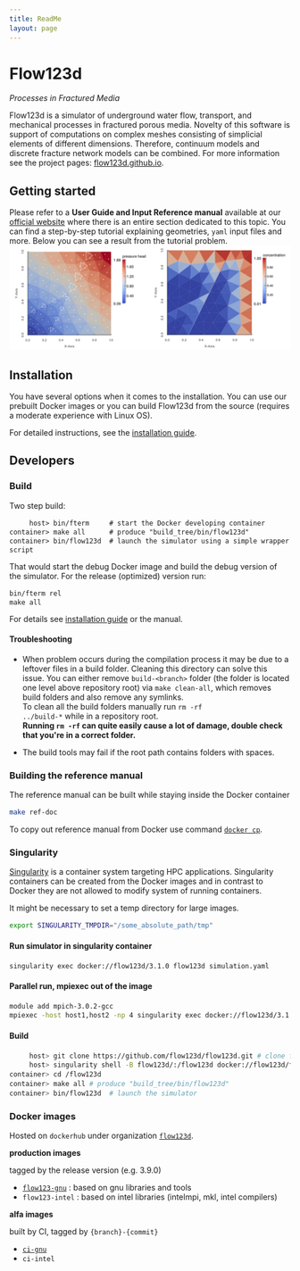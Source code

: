```yaml
---
title: ReadMe
layout: page
---
```


# Flow123d

*Processes in Fractured Media*

Flow123d is a simulator of underground water flow, transport, and mechanical processes in fractured
porous media. Novelty of this software is support of computations on complex
meshes consisting of simplicial elements of different dimensions. Therefore,
continuum models and discrete fracture network models can be combined.
For more information see the project pages:
[flow123d.github.io](http://flow123d.github.io). 


## Getting started
Please refer to a **User Guide and Input Reference manual** available
at our [official website](http://flow123d.github.io/) where there is an entire section dedicated
to this topic. You can find a step-by-step tutorial explaining geometries, `yaml` input files
and more. Below you can see a result from the tutorial problem.
![](/gallery/pictures/tutorial_test_21_03.png)


## Installation
You have several options when it comes to the installation. You can use
our prebuilt Docker images or you can build Flow123d from the source (requires a moderate experience with Linux OS).

For detailed instructions, see the [installation guide](doc/INSTALL.md).


## Developers

### Build
Two step build:
```
     host> bin/fterm     # start the Docker developing container
container> make all      # produce "build_tree/bin/flow123d"
container> bin/flow123d  # launch the simulator using a simple wrapper script
```

That would start the debug Docker image and build the debug version of the simulator.
For the release (optimized) version run:
```
bin/fterm rel
make all
```

For details see [installation guide](doc/INSTALL.md) or the manual.


#### Troubleshooting

  * When problem occurs during the compilation process it may be due to a leftover files in a build folder.
  Cleaning this directory can solve this issue. You can either remove `build-<branch>` folder
  (the folder is located one level above repository root) via
  `make clean-all`, which removes build folders and also remove any symlinks.  
  To clean all the build folders manually run <code>rm -rf ../build-*</code> while in a repository root.  
  **Running `rm -rf` can quite easily cause a lot of damage, double check that you're
  in a correct folder.**

  * The build tools may fail if the root path contains folders with spaces.


### Building the reference manual

The reference manual can be built while staying inside the Docker container
```sh
make ref-doc
```
To copy out reference manual from Docker use command
[`docker cp`](https://docs.docker.com/engine/reference/commandline/cp/).


### Singularity

[Singularity](https://singularity.hpcng.org/) is a container system targeting HPC applications. Singularity containers can be created from the Docker images and in contrast to Docker they are not allowed to modify system of running containers. 

It might be necessary to set a temp directory for large images.
```sh
export SINGULARITY_TMPDIR="/some_absolute_path/tmp"
```

#### Run simulator in singularity container
```sh
singularity exec docker://flow123d/3.1.0 flow123d simulation.yaml
```

#### Parallel run, mpiexec out of the image
```sh
module add mpich-3.0.2-gcc
mpiexec -host host1,host2 -np 4 singularity exec docker://flow123d/3.1.0 flow123d simulation.yaml
```

#### Build
```sh
     host> git clone https://github.com/flow123d/flow123d.git # clone flow123d repository
     host> singularity shell -B flow123d/:/flow123d docker://flow123d/flow-dev-gnu-rel:3.1.0 # starts developing container
container> cd /flow123d
container> make all # produce "build_tree/bin/flow123d"
container> bin/flow123d  # launch the simulator
```

### Docker images
Hosted on `dockerhub` under organization [`flow123d`](https://hub.docker.com/orgs/flow123d/repositories).

**production images** 

tagged by the release version (e.g. 3.9.0)

- [`flow123-gnu`](https://hub.docker.com/repository/docker/flow123d/flow123d-gnu) 
  : based on gnu libraries and tools
- `flow123-intel` : based on intel libraries (intelmpi, mkl, intel compilers)

**alfa images**

built by CI, tagged by `{branch}-{commit}`

- [`ci-gnu`](https://hub.docker.com/repository/docker/flow123d/ci-gnu)
- `ci-intel`

